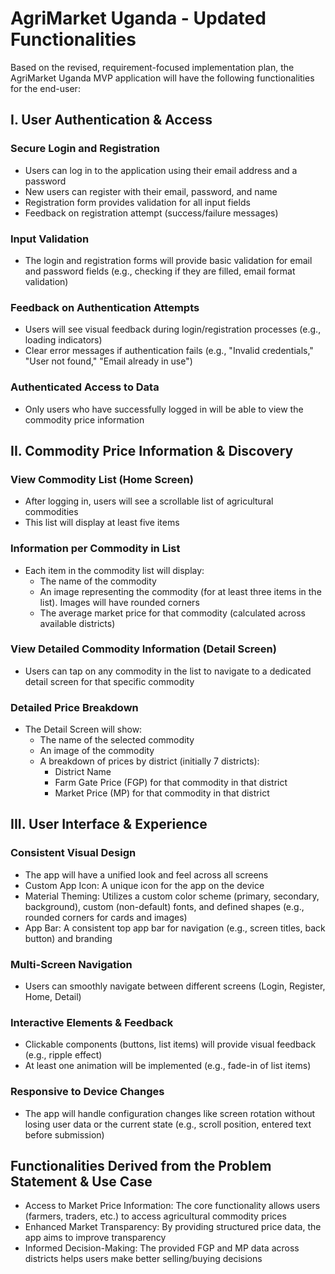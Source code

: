 # AgriMarket Uganda - Updated Functionalities

Based on the revised, requirement-focused implementation plan, the AgriMarket Uganda MVP application will have the following functionalities for the end-user:

## I. User Authentication & Access

### Secure Login and Registration
- Users can log in to the application using their email address and a password
- New users can register with their email, password, and name
- Registration form provides validation for all input fields
- Feedback on registration attempt (success/failure messages)

### Input Validation
- The login and registration forms will provide basic validation for email and password fields (e.g., checking if they are filled, email format validation)

### Feedback on Authentication Attempts
- Users will see visual feedback during login/registration processes (e.g., loading indicators)
- Clear error messages if authentication fails (e.g., "Invalid credentials," "User not found," "Email already in use")

### Authenticated Access to Data
- Only users who have successfully logged in will be able to view the commodity price information

## II. Commodity Price Information & Discovery

### View Commodity List (Home Screen)
- After logging in, users will see a scrollable list of agricultural commodities
- This list will display at least five items

### Information per Commodity in List
- Each item in the commodity list will display:
  - The name of the commodity
  - An image representing the commodity (for at least three items in the list). Images will have rounded corners
  - The average market price for that commodity (calculated across available districts)

### View Detailed Commodity Information (Detail Screen)
- Users can tap on any commodity in the list to navigate to a dedicated detail screen for that specific commodity

### Detailed Price Breakdown
- The Detail Screen will show:
  - The name of the selected commodity
  - An image of the commodity
  - A breakdown of prices by district (initially 7 districts):
    - District Name
    - Farm Gate Price (FGP) for that commodity in that district
    - Market Price (MP) for that commodity in that district

## III. User Interface & Experience

### Consistent Visual Design
- The app will have a unified look and feel across all screens
- Custom App Icon: A unique icon for the app on the device
- Material Theming: Utilizes a custom color scheme (primary, secondary, background), custom (non-default) fonts, and defined shapes (e.g., rounded corners for cards and images)
- App Bar: A consistent top app bar for navigation (e.g., screen titles, back button) and branding

### Multi-Screen Navigation
- Users can smoothly navigate between different screens (Login, Register, Home, Detail)

### Interactive Elements & Feedback
- Clickable components (buttons, list items) will provide visual feedback (e.g., ripple effect)
- At least one animation will be implemented (e.g., fade-in of list items)

### Responsive to Device Changes
- The app will handle configuration changes like screen rotation without losing user data or the current state (e.g., scroll position, entered text before submission)

## Functionalities Derived from the Problem Statement & Use Case

- Access to Market Price Information: The core functionality allows users (farmers, traders, etc.) to access agricultural commodity prices
- Enhanced Market Transparency: By providing structured price data, the app aims to improve transparency
- Informed Decision-Making: The provided FGP and MP data across districts helps users make better selling/buying decisions 